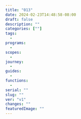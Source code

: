 ```yaml
---
title: "013"
date: 2024-02-23T14:48:58-08:00
draft: false
description: ""
categories: [""]
tags:
  -
programs:
  -
scopes:
  -
journey:
  -
guides:
  -
functions:
  -
serial: ""
slug: ""
ver: "v1"
changes: ""
featuredImage: ""
---
```





<!-- scraps
~ ~ ~ ~ ~ ~ ~ ~ ~ ~ ~ ~ ~ ~ ~ ~ ~ ~ ~ ~ ~ ~ ~ ~ ~ ~ ~ ~
~ • ~ • ~ • ~ • ~ • ~ • ~ • ~ • ~ • ~ • ~ • ~ • ~ • ~ •
~ ~ ~ ~ ~ ~ ~ ~ ~ ~ ~ ~ ~ ~ ~ ~ ~ ~ ~ ~ ~ ~ ~ ~ ~ ~ ~ ~


-->
